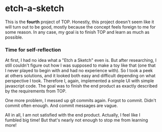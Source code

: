 # etch-a-sketch
This is the **fourth** project of TOP. Honestly, this project doesn't seem like it will turn out to be good, mostly because the concept feels foreign to me for some reason. In any case, my goal is to finish TOP and learn as much as possible.

### Time for self-reflection
At first, I had no idea what a "Etch a Sketch" even is. But after researching, I still couldn't figure out how I was supposed to make a toy like that (one that I never played to begin with and had no experience with). So I took a peek at others solutions, and it looked both easy and difficult depending on what perspective I took. Therefore I, again, implemented a simple UI with simple javascript code. The goal was to finish the end product as exactly described by the requirements from TOP.

One more problem, I messed up git commits again. Forgot to commit. Didn't commit often enough. And commit messages are vague.

All in all, I am not satisfied with the end product. Actually, I feel like I fumbled big time! But that's nearly not enough to stop me from learning more!

